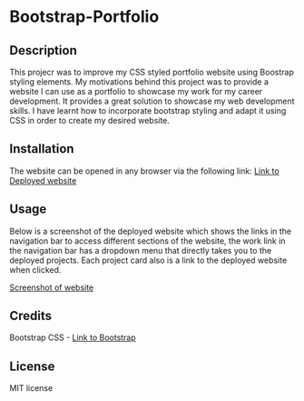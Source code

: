 # Bootstrap-Portfolio

## Description

This projecr was to improve my CSS styled portfolio website using Boostrap styling elements. My motivations behind this project was to provide a website I can use as a portfolio to showcase my work for my career development. It provides a great solution to showcase my web development skills. I have learnt how to incorporate bootstrap styling and adapt it using CSS in order to create my desired website. 

## Installation

The website can be opened in any browser via the following link: 
[Link to Deployed website](https://jemnz.github.io/Bootstrap-Portfolio/)

## Usage

Below is a screenshot of the deployed website which shows the links in the navigation bar to access different sections of the website, the work link in the navigation bar has a dropdown menu that directly takes you to the deployed projects. Each project card also is a link to the deployed website when clicked.

[Screenshot of website](./images/Bootstrap-website-screenshot.jpg)

## Credits

Bootstrap CSS - [Link to Bootstrap](https://getbootstrap.com)

## License

MIT license
